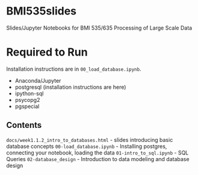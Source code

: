 # BMI535slides
 
Slides/Jupyter Notebooks for BMI 535/635 Processing of Large Scale Data

# Required to Run

Installation instructions are in `00_load_database.ipynb`.

- Anaconda/Jupyter
- postgresql (installation instructions are here)
- ipython-sql
- psycopg2
- pgspecial

## Contents

`docs/week1.1.2_intro_to_databases.html` - slides introducing basic database concepts
`00-load_database.ipynb` - Installing postgres, connecting your notebook, loading the data
`01-intro_to_sql.ipynb` - SQL Queries
`02-database_design` - Introduction to data modeling and database design
